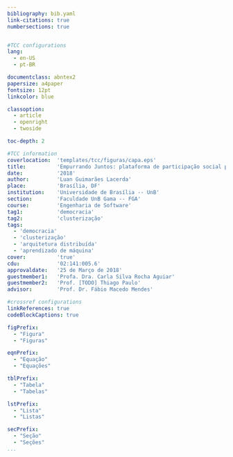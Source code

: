 ```yaml
---
bibliography: bib.yaml
link-citations: true
numbersections: true


#TCC configurations
lang:
  - en-US
  - pt-BR

documentclass: abntex2 
papersize: a4paper
fontsize: 12pt
linkcolor: blue

classoption:
  - article
  - openright
  - twoside

toc-depth: 2

#TCC information
coverlocation:  'templates/tcc/figuras/capa.eps'
title:			'Empurrando Juntos: plataforma de participação social para identificação de grupos de opinião atravez de modelos de clusterização'
date:			'2018'
author:			'Luan Guimarães Lacerda'
place:			'Brasília, DF'
institution:	'Universidade de Brasília -- UnB'
section:        'Faculdade UnB Gama -- FGA'
course:         'Engenharia de Software'
tag1:           'democracia'
tag2:           'clusterização'
tags:
  - 'democracia'
  - 'clusterização'
  - 'arquitetura distribuída'
  - 'aprendizado de máquina'
cover:			'true'
cdu:            '02:141:005.6'
approvaldate:   '25 de Março de 2018'
guestmember1:   'Profa. Dra. Carla Silva Rocha Aguiar'
guestmember2:   'Prof. [TODO] Thiago Paulo'
advisor:        'Prof. Dr. Fábio Macedo Mendes'

#crossref configurations
linkReferences: true
codeBlockCaptions: true

figPrefix:
  - "Figura"
  - "Figuras"

eqnPrefix:
  - "Equação"
  - "Equações"

tblPrefix:
  - "Tabela"
  - "Tabelas"

lstPrefix:
  - "Lista"
  - "Listas"

secPrefix:
  - "Seção"
  - "Seções"
...
```

